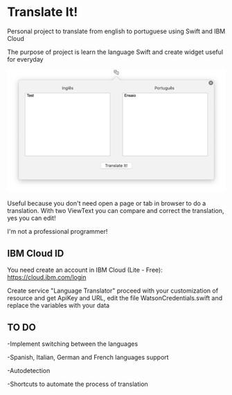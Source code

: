 # Translate It!
Personal project to translate from english to portuguese using Swift and IBM Cloud 

The purpose of project is learn the language Swift and create widget useful for everyday

![Screenshot](img.png)

Useful because you don't need open a page or tab in browser to do a translation. With two ViewText you can compare and correct the translation, yes you can edit!

I'm not a professional programmer!

## IBM Cloud ID

You need create an account in IBM Cloud (Lite - Free): https://cloud.ibm.com/login

Create service "Language Translator" proceed with your customization of resource and get ApiKey and URL, edit the file WatsonCredentials.swift and replace the variables with your data  

## TO DO
-Implement switching between the languages

-Spanish, Italian, German and French languages support

-Autodetection

-Shortcuts to automate the process of translation